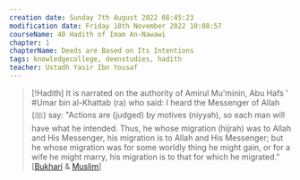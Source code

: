 ```yaml
---
creation date: Sunday 7th August 2022 08:45:23 
modification date: Friday 18th November 2022 10:08:57
courseName: 40 Hadith of Imam An-Nawawi 
chapter: 1
chapterName: Deeds are Based on Its Intentions
tags: knowledgecollege, deenstudies, hadith
teacher: Ustadh Yasir Ibn Yousaf
---
```

> [!Hadith]
> It is narrated on the authority of Amirul Mu'minin, Abu Hafs ' #Umar bin al-Khattab (ra) who said:
> I heard the Messenger of Allah (ﷺ) say: "Actions are (judged) by motives (niyyah), so each man will have what he intended. Thus, he whose migration (hijrah) was to Allah and His Messenger, his migration is to Allah and His Messenger; but he whose migration was for some worldly thing he might gain, or for a wife he might marry, his migration is to that for which he migrated." [[Bukhari](http://sunnah.com/bukhari/83/66) & [Muslim](http://sunnah.com/muslim/33/222)]